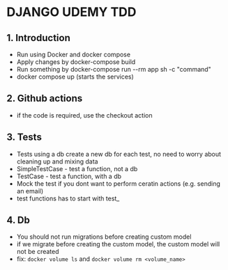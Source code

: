 # DJANGO UDEMY TDD

## 1. Introduction

- Run using Docker and docker compose
- Apply changes by docker-compose build
- Run something by docker-compose run --rm app sh -c "command"
- docker compose up (starts the services)

## 2. Github actions

- if the code is required, use the checkout action


## 3. Tests

- Tests using a db create a new db for each test, no need to worry about cleaning up and mixing data
- SimpleTestCase - test a function, not a db
- TestCase - test a function, with a db
- Mock the test if you dont want to perform ceratin actions (e.g. sending an email)
- test functions has to start with test_

## 4. Db

- You should not run migrations before creating custom model
- if we migrate before creating the custom model, the custom model will not be created
- fix: `docker volume ls` and `docker volume rm <volume_name>`